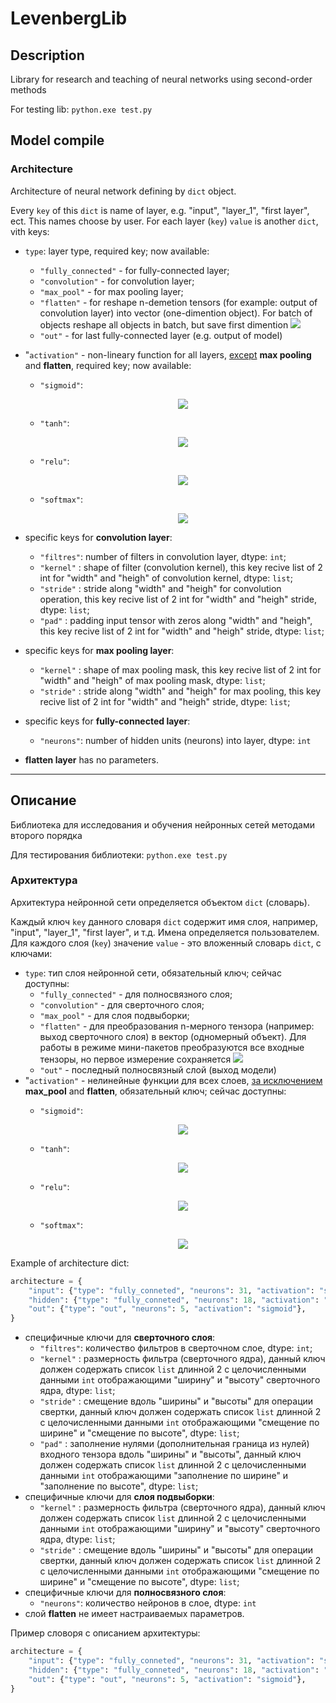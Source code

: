 # LevenbergLib

## Description

Library for research and teaching of neural networks using second-order methods

For testing lib: `python.exe test.py`

## Model compile
### Architecture
Architecture of neural network defining by `dict` object. 

Every `key` of this `dict` is name of layer, e.g. "input", "layer_1", "first layer", ect. This names choose by user. For each layer (`key`) `value` is another `dict`, vith keys:
* `type`: layer type, required key; now available: 
    * `"fully_connected"` - for fully-connected layer;
    * `"convolution"` - for convolution layer;
    * `"max_pool"` - for max pooling layer;
    * `"flatten"` - for reshape n-demetion tensors (for example: output of convolution layer) into vector (one-dimention object). For batch of objects reshape all objects in batch, but save first dimention <img src="https://render.githubusercontent.com/render/math?math=(10 \times 5 \times 3 \times 2) \rightarrow (10 \times 30)">
    * `"out"` - for last fully-connected layer (e.g. output of model)
* "`activation"` - non-lineary function for all layers, <u>except</u> **max pooling** and **flatten**, required key; now available: 
    * `"sigmoid"`: <p align="center"> <img src="https://render.githubusercontent.com/render/math?math=h_ \theta (x) =  \frac{\mathrm{1} }{\mathrm{1} %2B e^- \theta^Tx }"></p>
 
    * `"tanh"`:<p align="center"> <img src="https://render.githubusercontent.com/render/math?math=tanh(x) = \frac{e^{2x} - 1}{e^{2x} %2B 1}"></p>

    * `"relu"`:<p align="center"> <img src="https://render.githubusercontent.com/render/math?math=ReLU(x) = max(x, 0)"></p>

    * `"softmax"`:<p align="center"> <img src="https://render.githubusercontent.com/render/math?math=\sigma (x)_{i} = \frac{e^{x_{i}}}{\sum^{K}_{k=1}{e^{x_{k}}}}"></p>

* specific keys for **convolution layer**:
    * `"filtres"`: number of filters in convolution layer, dtype: `int`;
    * `"kernel"` : shape of filter (convolution kernel), this key recive list of 2 int for "width" and "heigh" of convolution kernel, dtype: `list`;
    * `"stride"` : stride along "width" and "heigh" for convolution operation, this key recive list of 2 int for "width" and "heigh" stride, dtype: `list`;
    * `"pad"` : padding input tensor with zeros along "width" and "heigh", this key recive list of 2 int for "width" and "heigh" stride, dtype: `list`;
* specific keys for **max pooling layer**:
    * `"kernel"` : shape of max pooling mask, this key recive list of 2 int for "width" and "heigh" of max pooling mask, dtype: `list`;
    * `"stride"` : stride along "width" and "heigh" for max pooling, this key recive list of 2 int for "width" and "heigh" stride, dtype: `list`;
* specific keys for **fully-connected layer**:
    * `"neurons"`: number of hidden units (neurons) into layer, dtype: `int`
* **flatten layer** has no parameters.

-----
## Описание

Библиотека для исследования и обучения нейронных сетей методами второго порядка

Для тестирования библиотеки: `python.exe test.py`

### Архитектура
Архитектура нейронной сети определяется объектом `dict` (словарь). 

Каждый ключ `key` данного словаря `dict` содержит имя слоя, например, "input", "layer_1", "first layer", и т.д. Имена определяется пользователем. Для каждого слоя (`key`) значение `value` - это вложенный словарь `dict`, с ключами:
* `type`: тип слоя нейронной сети, обязательный ключ; сейчас доступны: 
    * `"fully_connected"` - для полносвязного слоя;
    * `"convolution"` - для сверточного слоя;
    * `"max_pool"` - для слоя подвыборки;
    * `"flatten"` - для преобразования n-мерного тензора (например: выход сверточного слоя) в вектор (одномерный объект). Для работы в режиме мини-пакетов преобразуются все входные тензоры, но первое измерение сохраняется <img src="https://render.githubusercontent.com/render/math?math=(10 \times 5 \times 3 \times 2) \rightarrow (10 \times 30)">
    * `"out"` - последный полносвязный слой (выход модели)
* "`activation"` - нелинейные функции для всех слоев, <u>за исключением</u> **max_pool** and **flatten**, обязательный ключ; сейчас доступны: 
    * `"sigmoid"`:<p align="center"> <img src="https://render.githubusercontent.com/render/math?math=h_ \theta (x) =  \frac{\mathrm{1} }{\mathrm{1} %2B e^- \theta^Tx }"></p>
 
    * `"tanh"`:<p align="center"> <img src="https://render.githubusercontent.com/render/math?math=tanh(x) = \frac{e^{2x} - 1}{e^{2x} %2B 1}"></p>

    * `"relu"`: <p align="center"> <img src="https://render.githubusercontent.com/render/math?math=ReLU(x) = max(x, 0)"></p>

    * `"softmax"`:<p align="center"> <img src="https://render.githubusercontent.com/render/math?math=\sigma (x)_{i} = \frac{e^{x_{i}}}{\sum^{K}_{k=1}{e^{x_{k}}}}"></p>

Example of architecture dict:
```python
architecture = {
    "input": {"type": "fully_conneted", "neurons": 31, "activation": "sigmoid"},
    "hidden": {"type": "fully_conneted", "neurons": 18, "activation": "sigmoid"},
    "out": {"type": "out", "neurons": 5, "activation": "sigmoid"},
}
```

* специфичные ключи для **сверточного слоя**:
    * `"filtres"`: количество фильтров в сверточном слое, dtype: `int`;
    * `"kernel"` : размерность фильтра (сверточного ядра), данный ключ должен содержать список `list` длинной 2 с целочисленными данными `int` отображающими "ширину" и "высоту" сверточного ядра, dtype: `list`;
    * `"stride"` : смещение вдоль "ширины" и "высоты" для операции свертки, данный ключ должен содержать список `list` длинной 2 с целочисленными данными `int` отображающими "смещение по ширине" и "смещение по высоте", dtype: `list`;
    * `"pad"` : заполнение нулями (дополнительная граница из нулей) входного тензора вдоль "ширины" и "высоты", данный ключ должен содержать список `list` длинной 2 с целочисленными данными `int` отображающими "заполнение по ширине" и "заполнение по высоте", dtype: `list`;
* специфичные ключи для **слоя подвыборки**:
    * `"kernel"` : размерность фильтра (сверточного ядра), данный ключ должен содержать список `list` длинной 2 с целочисленными данными `int` отображающими "ширину" и "высоту" сверточного ядра, dtype: `list`;
    * `"stride"` : смещение вдоль "ширины" и "высоты" для операции свертки, данный ключ должен содержать список `list` длинной 2 с целочисленными данными `int` отображающими "смещение по ширине" и "смещение по высоте", dtype: `list`;
* специфичные ключи для **полносвязного слоя**:
    * `"neurons"`: количество нейронов в слое, dtype: `int`
* слой **flatten** не имеет настраиваемых параметров.

Пример словоря с описанием архитектуры:
```python
architecture = {
    "input": {"type": "fully_conneted", "neurons": 31, "activation": "sigmoid"},
    "hidden": {"type": "fully_conneted", "neurons": 18, "activation": "sigmoid"},
    "out": {"type": "out", "neurons": 5, "activation": "sigmoid"},
}
```


